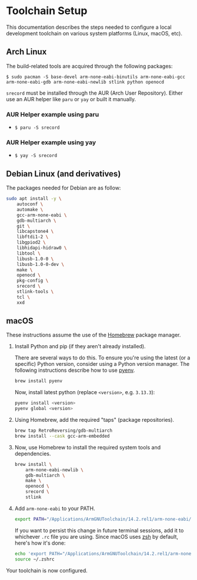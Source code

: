 # Toolchain Setup

This documentation describes the steps needed to configure a local development
toolchain on various system platforms (Linux, macOS, etc).

## Arch Linux

The build-related tools are acquired through the following packages:

`$ sudo pacman -S base-devel arm-none-eabi-binutils arm-none-eabi-gcc
arm-none-eabi-gdb arm-none-eabi-newlib stlink python openocd`

`srecord` must be installed through the AUR
(Arch User Repository). Either use an AUR helper like `paru` or `yay` or
built it manually.

### AUR Helper example using paru

- `$ paru -S srecord`

### AUR Helper example using yay

- `$ yay -S srecord`

## Debian Linux (and derivatives)

The packages needed for Debian are as follow:

```sh
sudo apt install -y \
    autoconf \
    automake \
    gcc-arm-none-eabi \
    gdb-multiarch \
    git \
    libcapstone4 \
    libftdi1-2 \
    libgpiod2 \
    libhidapi-hidraw0 \
    libtool \
    libusb-1.0-0 \
    libusb-1.0-0-dev \
    make \
    openocd \
    pkg-config \
    srecord \
    stlink-tools \
    tcl \
    xxd
```

## macOS

These instructions assume the use of the [Homebrew](https://brew.sh/) package
manager.

1.  Install Python and pip (if they aren't already installed).

    There are several ways to do this. To ensure you're using the latest
    (or a specific) Python version, consider using a Python version manager.
    The following instructions describe how to use
    [pyenv](https://github.com/pyenv/pyenv).

    ```sh
    brew install pyenv
    ```

    Now, install latest python (replace `<version>`, e.g. `3.13.3`):

    ```sh
    pyenv install <version>
    pyenv global <version>
    ```

2.  Using Homebrew, add the required "taps" (package repositories).

    ```sh
    brew tap RetroReversing/gdb-multiarch
    brew install --cask gcc-arm-embedded
    ```

3.  Now, use Homebrew to install the required system tools and dependencies.

    ```sh
    brew install \
        arm-none-eabi-newlib \
        gdb-multiarch \
        make \
        openocd \
        srecord \
        stlink
    ```

4.  Add `arm-none-eabi` to your PATH.

    ```sh
    export PATH="/Applications/ArmGNUToolchain/14.2.rel1/arm-none-eabi/bin:$PATH"
    ```

    If you want to persist this change in future terminal sessions, add it to
    whichever `.rc` file you are using. Since macOS uses
    [zsh](https://www.zsh.org/) by default, here's how it's done:

    ```sh
    echo 'export PATH="/Applications/ArmGNUToolchain/14.2.rel1/arm-none-eabi/bin:$PATH"' >> ~/.zshrc
    source ~/.zshrc
    ```

Your toolchain is now configured.
